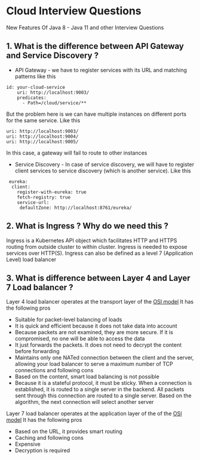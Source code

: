# Cloud Interview Questions
New Features Of Java 8 - Java 11 and other Interview Questions


## 1. What is the difference between API Gateway and Service Discovery ?
* API Gateway - we have to register services with its URL and matching patterns like this
```
id: your-cloud-service
    uri: http://localhost:9003/
    predicates:
      - Path=/cloud/service/**
```
But the problem here is we can have multiple instances on different ports for the same service. Like this
```
uri: http://localhost:9003/
uri: http://localhost:9004/
uri: http://localhost:9005/
```
In this case, a gateway will fail to route to other instances
* Service Discovery - In case of service discovery, we will have to register client services to service discovery (which is another service). Like this
```
 eureka:
  client:
    register-with-eureka: true
    fetch-registry: true
    service-url:
     defaultZone: http://localhost:8761/eureka/
```

## 2. What is Ingress ? Why do we need this ?
Ingress is a Kubernetes API object which facilitates HTTP and HTTPS routing from outside cluster to within cluster. Ingress is needed to expose services over HTTP(S).
Ingress can also be defined as a level 7 (Application Level) load balancer

## 3. What is difference between Layer 4 and Layer 7 Load balancer ?
Layer 4 load balancer operates at the transport layer of the [OSI model](https://en.wikipedia.org/wiki/OSI_model) 
It has the following pros
* Suitable for packet-level balancing of loads
* It is quick and efficient because it does not take data into account
* Because packets are not examined, they are more secure. If it is compromised, no one will be able to access the data
* It just forwards the packets. It does not need to decrypt the content before forwarding
* Maintains only one NATed connection between the client and the server, allowing your load balancer to serve a maximum number of TCP connections
and following cons
* Based on the content, smart load balancing is not possible
* Because it is a stateful protocol, it must be sticky. When a connection is established, it is routed to a single server in the backend. All packets sent through this connection are routed to a single server. Based on the algorithm, the next connection will select another server

Layer 7 load balancer operates at the application layer of the of the [OSI model](https://en.wikipedia.org/wiki/OSI_model) 
It has the following pros 
* Based on the URL, it provides smart routing
* Caching
and following cons
* Expensive
* Decryption is required

